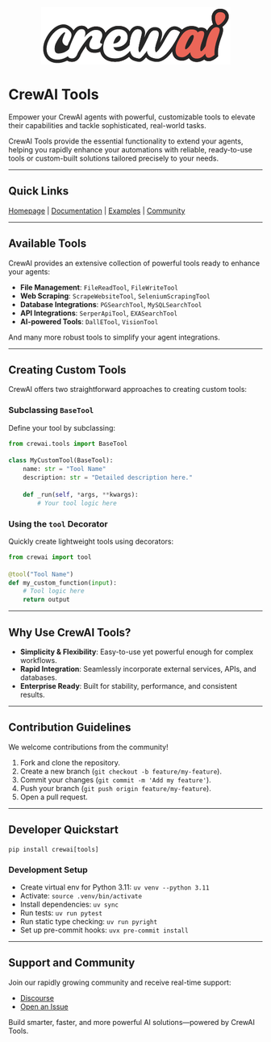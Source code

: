 <div align="center">

![Logo of crewAI, two people rowing on a boat](./assets/crewai_logo.png)

<div align="left">

# CrewAI Tools

Empower your CrewAI agents with powerful, customizable tools to elevate their capabilities and tackle sophisticated, real-world tasks.

CrewAI Tools provide the essential functionality to extend your agents, helping you rapidly enhance your automations with reliable, ready-to-use tools or custom-built solutions tailored precisely to your needs.

---

## Quick Links

[Homepage](https://www.crewai.com/) | [Documentation](https://docs.crewai.com/) | [Examples](https://github.com/crewAIInc/crewAI-examples) | [Community](https://community.crewai.com/)

---

## Available Tools

CrewAI provides an extensive collection of powerful tools ready to enhance your agents:

- **File Management**: `FileReadTool`, `FileWriteTool`
- **Web Scraping**: `ScrapeWebsiteTool`, `SeleniumScrapingTool`
- **Database Integrations**: `PGSearchTool`, `MySQLSearchTool`
- **API Integrations**: `SerperApiTool`, `EXASearchTool`
- **AI-powered Tools**: `DallETool`, `VisionTool`

And many more robust tools to simplify your agent integrations.

---

## Creating Custom Tools

CrewAI offers two straightforward approaches to creating custom tools:

### Subclassing `BaseTool`

Define your tool by subclassing:

```python
from crewai.tools import BaseTool

class MyCustomTool(BaseTool):
    name: str = "Tool Name"
    description: str = "Detailed description here."

    def _run(self, *args, **kwargs):
        # Your tool logic here
```

### Using the `tool` Decorator

Quickly create lightweight tools using decorators:

```python
from crewai import tool

@tool("Tool Name")
def my_custom_function(input):
    # Tool logic here
    return output
```

---

## Why Use CrewAI Tools?

- **Simplicity & Flexibility**: Easy-to-use yet powerful enough for complex workflows.
- **Rapid Integration**: Seamlessly incorporate external services, APIs, and databases.
- **Enterprise Ready**: Built for stability, performance, and consistent results.

---

## Contribution Guidelines

We welcome contributions from the community!

1. Fork and clone the repository.
2. Create a new branch (`git checkout -b feature/my-feature`).
3. Commit your changes (`git commit -m 'Add my feature'`).
4. Push your branch (`git push origin feature/my-feature`).
5. Open a pull request.

---

## Developer Quickstart

```shell
pip install crewai[tools]
```

### Development Setup

- Create virtual env for Python 3.11: `uv venv --python 3.11`
- Activate: `source .venv/bin/activate`
- Install dependencies: `uv sync`
- Run tests: `uv run pytest`
- Run static type checking: `uv run pyright`
- Set up pre-commit hooks: `uvx pre-commit install`

---

## Support and Community

Join our rapidly growing community and receive real-time support:

- [Discourse](https://community.crewai.com/)
- [Open an Issue](https://github.com/crewAIInc/crewAI/issues)

Build smarter, faster, and more powerful AI solutions—powered by CrewAI Tools.

